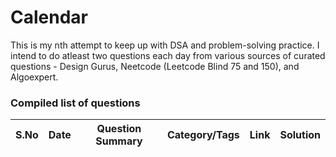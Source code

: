 # Calendar

This is my nth attempt to keep up with DSA and problem-solving practice. I intend to do atleast two questions each day from various sources of curated questions - Design Gurus, Neetcode (Leetcode Blind 75 and 150), and Algoexpert.

### Compiled list of questions

| S.No | Date | Question Summary | Category/Tags | Link | Solution |
| ---- | ---- | ---------------- | -------- | ---- | -------- |
